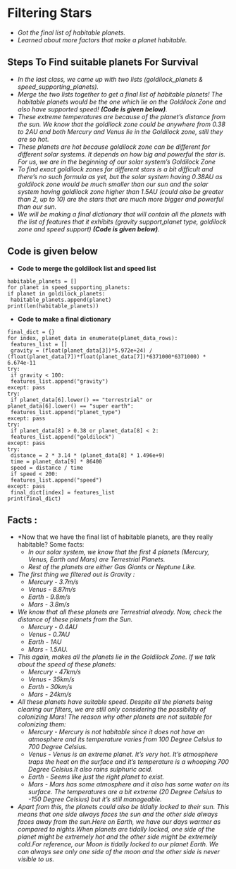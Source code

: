 # Filtering Stars
* *Got the final list of habitable planets.*
* *Learned about more factors that make a planet habitable.*

## Steps To Find suitable planets For Survival
  * *In the last class, we came up with two lists (goldilock_planets & speed_supporting_planets).*
  * *Merge the two lists together to get a final list of habitable planets! The habitable planets would be the one which lie on the Goldilock Zone and also have supported speed! **(Code is given below)**.* 
  * *These extreme temperatures are because of the planet’s distance from the sun. We know that the goldilock zone could be anywhere from 0.38 to 2AU and both Mercury
and Venus lie in the Goldilock zone, still they are so hot.*
  * *These planets are hot because goldilock zone can be different for different solar systems. It depends on how big and powerful the star is. For us, we are in the
beginning of our solar system’s Goldilock Zone*
  * *To find exact goldilock zones for different stars is a bit difficult and there’s no such formula as yet, but the solar system having 0.38AU as goldilock zone would be much smaller than our sun and the solar system having goldilock zone higher than 1.5AU (could also be greater than 2, up to 10) are the stars that are much more bigger and powerful than our sun.*
  * *We will be making a final dictionary that will contain all the planets with the list of features that it exhibits (gravity support,planet type, goldilock zone and speed support) **(Code is given below)**.*
 
## Code is given below
* **Code to merge the goldilock list and speed list**
````
habitable_planets = []
for planet in speed_supporting_planets:
if planet in goldilock_planets:
 habitable_planets.append(planet)
print(len(habitable_planets))
````
* **Code to make a final dictionary**
````
final_dict = {}
for index, planet_data in enumerate(planet_data_rows):
 features_list = []
 gravity = (float(planet_data[3])*5.972e+24) /
(float(planet_data[7])*float(planet_data[7])*6371000*6371000) *
6.674e-11
try:
 if gravity < 100:
 features_list.append("gravity")
except: pass
try:
 if planet_data[6].lower() == "terrestrial" or
planet_data[6].lower() == "super earth":
 features_list.append("planet_type")
except: pass
try:
 if planet_data[8] > 0.38 or planet_data[8] < 2:
 features_list.append("goldilock")
except: pass
try:
 distance = 2 * 3.14 * (planet_data[8] * 1.496e+9)
 time = planet_data[9] * 86400
 speed = distance / time
 if speed < 200:
 features_list.append("speed")
except: pass
 final_dict[index] = features_list
print(final_dict)
````

## Facts :
* *Now that we have the final list of habitable planets, are they really habitable? Some facts:
   * *In our solar system, we know that the first 4 planets (Mercury, Venus, Earth and Mars) are Terrestrial Planets.*
   * *Rest of the planets are either Gas Giants or Neptune Like.*
* *The first thing we filtered out is Gravity :*
   * *Mercury - 3.7m/s*
   * *Venus - 8.87m/s*
   * *Earth - 9.8m/s*
   * *Mars - 3.8m/s*
* *We know that all these planets are Terrestrial already. Now, check the distance of these planets from the Sun.*
   * *Mercury - 0.4AU*
   * *Venus - 0.7AU*
   * *Earth - 1AU*
   * *Mars - 1.5AU.*
* *This again, makes all the planets lie in the Goldilock Zone. If we talk about the speed of these planets:*
   * *Mercury - 47km/s*
   * *Venus - 35km/s*
   * *Earth - 30km/s*
   * *Mars - 24km/s*
* *All these planets have suitable speed. Despite all the planets being clearing our filters, we are still only considering the possibility of colonizing Mars! The reason why other planets are not suitable for colonizing them:*
   * *Mercury - Mercury is not habitable since it does not have an atmosphere and its temperature varies from 100 Degree Celsius to 700 Degree Celsius.*
   * *Venus - Venus is an extreme planet. It’s very hot. It’s atmosphere traps the heat on the surface and it’s temperature is a whooping 700 Degree Celsius.It also rains sulphuric acid.*
   * *Earth - Seems like just the right planet to exist.*
   * *Mars - Mars has some atmosphere and it also has some water on its surface. The temperatures are a bit extreme (20 Degree Celsius to -150 Degree Celsius) but it’s still manageable.*
* *Apart from this, the planets could also be tidally locked to their sun. This means that one side always faces the sun and the other side always faces away from the sun.Here on Earth, we have our days warmer as compared to nights.When planets are tidally locked, one side of the planet might be extremely hot and the other side might be extremely cold.For reference, our Moon is tidally locked to our planet Earth. We can always see only one side of the moon and the other side is never visible to us.*
